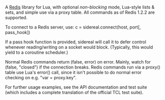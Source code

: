 A [Redis][] library for Lua, with optional *non-blocking* mode, Lua-style
lists & sets, and simple use via a proxy table. All commands as of Redis
1.2.2 are supported.

To connect to a Redis server, use:
    c = sidereal.connect(host, port[, pass_hook])

If a pass hook function is provided, sidereal will call it to defer
control whenever reading/writing on a socket would block. (Typically,
this would yield to a coroutine scheduler.)

Normal Redis commands return (false, error) on error. Mainly, watch for
(false, "closed") if the connection breaks. Redis commands run via a
proxy() table use Lua's error() call, since it isn't possible to do
normal error checking on e.g. "var = proxy.key".

For further usage examples, see the API documentation and test suite
(which includes a complete translation of the official TCL test suite).

[redis]: http://code.google.com/p/redis/
